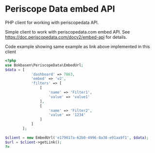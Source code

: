 # Periscope Data embed API
PHP client for working with periscopedata API.

Simple client to work with periscopedata.com embed API. See https://doc.periscopedata.com/docv2/embed-api for details.


Code example showing same example as link above implemented in this client

```php
<?php
use Bokbasen\PeriscopeData\EmbedUrl;
$data = [
            'dashboard' => 7863,
            'embed' => 'v2',
            'filters' => [
                [
                    'name' => 'Filter1',
                    'value' => 'value1'
                ],
                [
                    'name' => 'Filter2',
                    'value' => '1234'
                ]
            ]
        ];
        
$client = new EmbedUrl('e179017a-62b0-4996-8a38-e91aa9f1', $data);
$url = $client->getLink();
?>
```